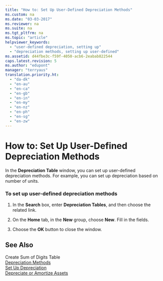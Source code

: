 ```yaml
---
title: "How to: Set Up User-Defined Depreciation Methods"
ms.custom: na
ms.date: "03-03-2017"
ms.reviewer: na
ms.suite: na
ms.tgt_pltfrm: na
ms.topic: "article"
helpviewer_keywords: 
  - "user-defined depreciation, setting up"
  - "depreciation methods, setting up user-defined"
ms.assetid: d44fbe3c-f59f-4050-acb6-2eabab822544
caps.latest.revision: 5
ms.author: "edupont"
manager: "terryaus"
translation.priority.ht: 
  - "da-dk"
  - "en-au"
  - "en-ca"
  - "en-gb"
  - "en-in"
  - "en-my"
  - "en-nz"
  - "en-ph"
  - "en-sg"
  - "en-zw"
---
```

# How to: Set Up User-Defined Depreciation Methods
In the **Depreciation Table** window, you can set up user\-defined depreciation methods. For example, you can set up depreciation based on number of units.  
  
### To set up user\-defined depreciation methods  
  
1.  In the **Search** box, enter **Depreciation Tables**, and then choose the related link.  
  
2.  On the **Home** tab, in the **New** group, choose **New**. Fill in the fields.  
  
3.  Choose the **OK** button to close the window.  
  
## See Also  
 Create Sum of Digits Table   
 [Depreciation Methods](../Finance/depreciation-methods.md)   
 [Set Up Depreciation](../Finance/set-up-depreciation.md)   
 [Depreciate or Amortize Assets](../Finance/depreciate-or-amortize-assets.md)